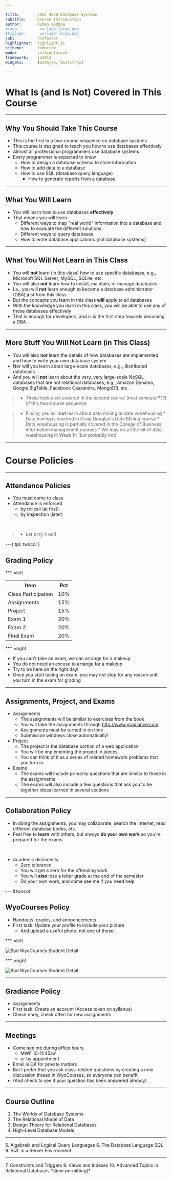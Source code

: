 ```yaml
---

title:        COSC 4820 Database Systems
subtitle:     Course Introduction
author:       Ruben Gamboa
#logo:         uw-logo-large.png
#biglogo:      uw-logo-large.png
job:          Professor
highlighter:  highlight.js
hitheme:      tomorrow
mode:         selfcontained
framework:    io2012
widgets:      [mathjax, bootstrap]

---
```


<style>
.title-slide {
     background-color: #EDE0CF; /* CBE7A5; #EDE0CF; ; #CA9F9D*/
     background-image: url(assets/img/uw-logo-large.png);
     background-repeat: no-repeat;
     background-position: center top;
   }
</style>

# What Is (and Is Not) Covered in This Course

--- 

## Why You Should Take This Course

* This is the first in a two-course sequence on database systems
* This course is designed to teach you how to use databases effectively
* Almost all professional programmers use database systems
* Every programmer is expected to know
  * How to design a database schema to store information
  * How to add data to a database
  * How to use SQL (database query language)
	* How to generate reports from a database

---

## What You Will Learn

* You will learn how to use databases **effectively**
* That means you will learn
  * Different ways to map "real world" information into a database and how to evaluate the different solutions
  * Different ways to query databases
  * How to write database applications (not database systems)

---

## What You Will Not Learn in This Class

* You will **not** learn (in this class) how to use specific databases, e.g., Microsoft SQL Server, MySQL, SQLite, etc.
* You will also **not** learn how to install, maintain, or manage databases
* I.e., you will **not** learn enough to become a database administrator (DBA) just from this class
* But the concepts you learn in this class **will** apply to all databases
* With the knowledge you learn in this class, you will be able to use any of those databases effectively
* That is enough for developers, and is is the first step towards becoming a DBA

---

## More Stuff You Will Not Learn (in This Class)

* You will also **not** learn the details of how databases are implemented and how to write your own database system
* Nor will you learn about large-scale databases, e.g., distributed databases
* And you will **not** learn about the very, very large-scale NoSQL databases that are not relational databases, 
  e.g., Amazon Dynamo, Google BigTable, Facebook Cassandra, MongoDB, etc.

> * Those topics are covered in the second course (next semester???) of this two-course sequence

> * Finally, you will **not** learn about data mining or data warehousing
	  * Data mining is covered in Craig Douglas's Data Mining course
	  * Data warehousing is partially covered in the College of Business information management courses
	  * We may do a little bit of data warehousing in Week 14 (but probably not)

---

# Course Policies

---

## Attendance Policies

* You must come to class
* Attendance is enforced
	* by rollcall (at first)
	* by inspection (later)
<br>

> * Let's try it out!

---{
    tpl: twocol
}

## Grading Policy

*** =left

 Item                | Pct
 --------------------|----
 Class Participation | 10%
 Assignments         | 15%
 Project             | 15%
 Exam 1              | 20%
 Exam 2              | 20%
 Final Exam          | 20%

*** =right

* If you can't take an exam, we can arrange for a makeup
* You do not need an excuse to arrange for a makeup
* Try to be here on the right day!
* Once you start taking an exam, you may not stop for any reason until you turn in the exam for grading

---

## Assignments, Project, and Exams

* Assignments
  * The assignments will be similar to exercises from the book 
  * You will take the assignments through http://www.gradiance.com
  * Assignments must be turned in on time
  * Submission windows close automatically!
* Project
  * The project is the database portion of a web application
  * You will be implementing the project in pieces
  * You can think of it as a series of related homework problems that you turn in
* Exams
  * The exams will include primarily questions that are similar to those in the assignments
  * The exams will also include a few questions that ask you to tie together ideas learned
    in several sections

---

## Collaboration Policy

* In doing the assignments, you may collaborate, search the internet, read different database books, etc.
* Feel free to **learn** with others, but always **do your own work** so you're prepared for the exams

<br />

* Academic dishonesty
  * Zero tolerance
  * You will get a zero for the offending work
  * You will **also** lose a letter grade at the end of the semester
  * Do your own work, and come see me if you need help


--- &twocol

## WyoCourses Policy

* Handouts, grades, and announcements
* First task: Update your profile to include your picture
  * And upload a useful photo, not one of these:

*** =left

<div class="centered">
  <img src="assets/img/student-cat.png" title="Bad WyoCourses Student Detail" alt="Bad WyoCourses Student Detail">
</div>

*** =right

<div class="centered">
  <img src="assets/img/student-sunset.png" title="Bad WyoCourses Student Detail" alt="Bad WyoCourses Student Detail">
</div>

---

  
## Gradiance Policy

* Assignments
* First task: Create an account (Access token on syllabus)
* Check early, check often for new assignments

---

## Meetings

* Come see me during office hours
  * MWF 10-11:45am
  * or by appointment
* Email is OK for private matters
* But I prefer that you ask class-related questions by creating a new discussion thread
  in WyoCourses, so everyone can benefit
* (And check to see if your question has been answered already)

---

## Course Outline

1. The Worlds of Database Systems
2. The Relational Model of Data
3. Design Theory for Relational Databases
4. High-Level Database Models
<hr>
5. Algebraic and Logical Query Languages
6. The Database Language SQL
9. SQL in a Server Environment
<hr>
7. Constraints and Triggers
8. Views and Indexes
10. Advanced Topics in Relational Databases *(time permitting)*




